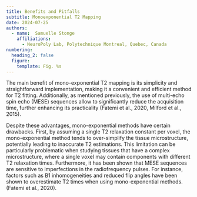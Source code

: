 ```yaml
---
title: Benefits and Pitfalls
subtitle: Monoexponential T2 Mapping
date: 2024-07-25
authors:
  - name:  Samuelle Stonge
    affiliations:
      - NeuroPoly Lab, Polytechnique Montreal, Quebec, Canada
numbering:
  heading_2: false
  figure:
    template: Fig. %s
---
```



The main benefit of mono-exponential T2 mapping is its simplicity and straightforward implementation, making it a convenient and efficient method for T2 fitting. Additionally, as mentioned previously, the use of multi-echo spin echo (MESE) sequences allow to significantly reduce the acquisition time, further enhancing its practicality (Fatemi et al., 2020, Milford et al., 2015). 

Despite these advantages, mono-exponential methods have certain drawbacks. First, by assuming a single T2 relaxation constant per voxel, the mono-exponential method tends to over-simplify the tissue microstructure, potentially leading to inaccurate T2 estimations. This limitation can be particularly problematic when studying tissues that have a complex microstructure, where a single voxel may contain components with different T2 relaxation times. Furthermore, it has been shown that MESE sequences are sensitive to imperfections in the radiofrequency pulses. For instance, factors such as B1 inhomogeneities and reduced flip angles have been shown to overestimate T2 times when using mono-exponential methods. (Fatemi et al., 2020).
